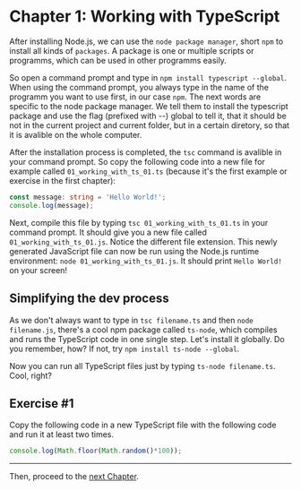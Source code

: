 # Chapter 1: Working with TypeScript

After installing Node.js, we can use the `node package manager`, short `npm` to install all kinds of `packages`. A package is one or multiple scripts or programms, which can be used in other programms easily.

So open a command prompt and type in `npm install typescript --global`. When using the command prompt, you always type in the name of the programm you want to use first, in our case `npm`. The next words are specific to the node package manager. We tell them to install the typescript package and use the flag (prefixed with --) global to tell it, that it should be not in the current project and current folder, but in a certain diretory, so that it is avalible on the whole computer.

After the installation process is completed, the `tsc` command is avalible in your command prompt. So copy the following code into a new file for example called `01_working_with_ts_01.ts` (because it's the first example or exercise in the first chapter):
```typescript
const message: string = 'Hello World!';
console.log(message);
```
Next, compile this file by typing `tsc 01_working_with_ts_01.ts` in your command prompt. It should give you a new file called `01_working_with_ts_01.js`. Notice the different file extension. This newly generated JavaScript file can now be run using the Node.js runtime environment: `node 01_working_with_ts_01.js`. It should print `Hello World!` on your screen!

## Simplifying the dev process
As we don't always want to type in `tsc filename.ts` and then `node filename.js`, there's a cool npm package called `ts-node`, which compiles and runs the TypeScript code in one single step. Let's install it globally. Do you remember, how? If not, try `npm install ts-node --global`.

Now you can run all TypeScript files just by typing `ts-node filename.ts`. Cool, right?

## Exercise #1
Copy the following code in a new TypeScript file with the following code and run it at least two times.
```typescript
console.log(Math.floor(Math.random()*100));
```

---
Then, proceed to the [next Chapter](./02_Printing_debug_messages.md).